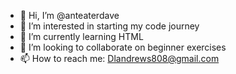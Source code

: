 - 👋 Hi, I’m @anteaterdave
- 👀 I’m interested in starting my code journey
- 🌱 I’m currently learning HTML
- 💞️ I’m looking to collaborate on beginner exercises
- 📫 How to reach me: Dlandrews808@gmail.com

<!---
anteaterdave/anteaterdave is a ✨ special ✨ repository because its `README.md` (this file) appears on your GitHub profile.
You can click the Preview link to take a look at your changes.
--->
